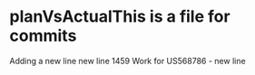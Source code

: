 # planVsActualThis is a file for commits
Adding a new line 
new line
1459
Work for US568786 - new line
